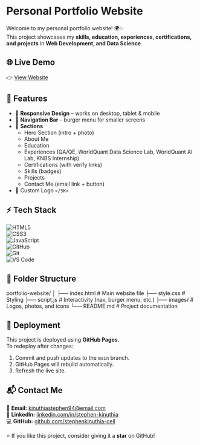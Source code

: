 # Personal Portfolio Website

Welcome to my personal portfolio website! 🌍✨  
This project showcases my **skills, education, experiences, certifications, and projects** in **Web Development, and Data Science**.



## 🌐 Live Demo
👉 [View Website](https://stephenkinuthia-cell.github.io/My_Website/)



## 📌 Features
- 📱 **Responsive Design** – works on desktop, tablet & mobile  
- 🧭 **Navigation Bar** – burger menu for smaller screens  
- 📖 **Sections**
  - Hero Section (intro + photo)  
  - About Me  
  - Education  
  - Experiences (QA/QE, WorldQuant Data Science Lab, WorldQuant AI Lab, KNBS Internship)  
  - Certifications (with verify links)  
  - Skills (badges)  
  - Projects  
  - Contact Me (email link + button)  
- 🖤 Custom Logo `</SK>`  



## ⚡ Tech Stack

![HTML5](https://img.shields.io/badge/HTML5-%23E34F26.svg?style=for-the-badge&logo=html5&logoColor=white)  
![CSS3](https://img.shields.io/badge/CSS3-%231572B6.svg?style=for-the-badge&logo=css3&logoColor=white)  
![JavaScript](https://img.shields.io/badge/JavaScript-%23F7DF1E.svg?style=for-the-badge&logo=javascript&logoColor=black)  
![GitHub](https://img.shields.io/badge/GitHub-%23121011.svg?style=for-the-badge&logo=github&logoColor=white)  
![Git](https://img.shields.io/badge/Git-%23F05032.svg?style=for-the-badge&logo=git&logoColor=white)  
![VS Code](https://img.shields.io/badge/VS%20Code-%23007ACC.svg?style=for-the-badge&logo=visual-studio-code&logoColor=white) 



## 📂 Folder Structure
portfolio-website/ 
│
├── index.html # Main website file 
├── style.css # Styling 
├── script.js # Interactivity (nav, burger menu, etc.) 
├── images/ # Logos, photos, and icons 
└── README.md # Project documentation 




## 🚀 Deployment
This project is deployed using **GitHub Pages**.  
To redeploy after changes:
1. Commit and push updates to the `main` branch.  
2. GitHub Pages will rebuild automatically.  
3. Refresh the live site.  



## 📬 Contact Me

📧 **Email:** [kinuthiastephen94@email.com](mailto:kinuthiastephen94@email.com)  
💼 **LinkedIn:** [linkedin.com/in/stephen-kinuthia](https://linkedin.com/in/stephen-kinuthia)  
💻 **GitHub:** [github.com/stephenkinuthia-cell](https://github.com/stephenkinuthia-cell)  



⭐ If you like this project, consider giving it a **star** on GitHub!
